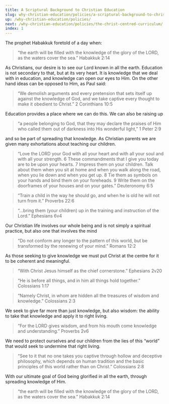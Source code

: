 ```yaml
---
title: A Scriptural Background to Christian Education
slug: why-christian-education/policies/a-scriptural-background-to-christian-education
up: /why-christian-education/policies/
next: /why-christian-education/policies/the-christ-centred-curriculum/
index: 1
---
```


The prophet Habakkuk foretold of a day when:

 > “the earth will be filled with the knowledge of the glory of the LORD, as the waters cover the sea.” Habakkuk 2:14

As Christians, our desire is to see our Lord known in all the earth. Education is not secondary to that, but at its very heart. It is knowledge that we deal with in education, and knowledge can open our eyes to Him. On the other hand ideas can be opposed to Him, as Paul said:

 > “We demolish arguments and every pretension that sets itself up against the knowledge of God, and we take captive every thought to make it obedient to Christ.” 2 Corinthians 10:5

Education provides a place where we can do this. We can also be raising up

 > “a people belonging to God, that they may declare the praises of Him who called them out of darkness into His wonderful light,” 1 Peter 2:9

and so be part of spreading that knowledge. As Christian parents we are given many exhortations about teaching our children.

 > “Love the LORD your God with all your heart and with all your soul and with all your strength. 6 These commandments that I give you today are to be upon your hearts. 7 Impress them on your children. Talk about them when you sit at home and when you walk along the road, when you lie down and when you get up. 8 Tie them as symbols on your hands and bind them on your foreheads. 9 Write them on the doorframes of your houses and on your gates.” Deuteronomy 6:5

 > “Train a child in the way he should go, and when he is old he will not turn from it.” Proverbs 22:6

 > “…bring them (your children) up in the training and instruction of the Lord.” Ephesians 6v4

Our Christian life involves our whole being and is not simply a spiritual practice, but also one that involves the mind

 > “Do not conform any longer to the pattern of this world, but be transformed by the renewing of your mind.” Romans 12:2 

As those seeking to give knowledge we must put Christ at the centre for it to be coherent and meaningful.

 > “With Christ Jesus himself as the chief cornerstone.” Ephesians 2v20

 > “He is before all things, and in him all things hold together.” Colossians 1:17

 > “Namely Christ, in whom are hidden all the treasures of wisdom and knowledge.” Colossians 2:3

We seek to give far more than just knowledge, but also wisdom: the ability to take that knowledge and apply it to right living.

 > “For the LORD gives wisdom, and from his mouth come knowledge and understanding.” Proverbs 2v6

We need to protect ourselves and our children from the lies of this “world” that would seek to undermine that right living.

 > “See to it that no one takes you captive through hollow and deceptive philosophy, which depends on human tradition and the basic principles of this world rather than on Christ.” Colossians 2:8

With our ultimate goal of God being glorified in all the earth, through spreading knowledge of Him.

 > “the earth will be filled with the knowledge of the glory of the LORD, as the waters cover the sea.” Habakkuk 2:14
